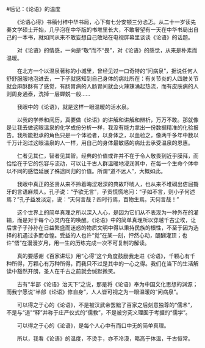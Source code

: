 #后记：《论语》的温度

　　《论语心得》书稿付梓中华书局，心下有七分安顿三分忐忑。从二十一岁读先秦文学硕士开始，几乎泡在中华版的书堆里长大，不敢奢望有一天在中华书局出自己的一本书，就如同从来不敢妄想自己敢站在电视屏幕里谈谈《论语》的话题。

　　对《论语》的情感，一向是“敬”而不“畏”，对《论语》的感觉，从来是朴素而温暖。

　　在北方一个以温泉著称的小城里，曾经见过一口奇特的“问病泉”，据说任何人舒舒服服地泡进去，一下子就感知到自己身体的病灶所在：有关节炎的人四肢关节就会麻酥酥有了感觉，有肠胃病的人肠胃间就会火辣辣涌起热流，而有皮肤病的人则周身通泰，洗掉一层蝉蜕一般……

　　我眼中的《论语》，就是这样一眼温暖的活水泉。

　　以我的学养和阅历，真要做《论语》的讲解和讲解和辨析，万万不敢。那就像是让我去做这眼温泉的化学成份分析一样，我没有能力拿出一份数据精准的化验报告。我所能担承的角色只是一个体验者，以身体之，以血验之，像两千多年中数以千万计泡过这眼温泉的人一样，用自己的身体最敏感的病灶去承受温泉的恩惠。

　　仁者见其仁，智者见其智。经典的价值或许并不在于令人敬畏到近乎膜拜，而恰恰在于它的包容与流动，可以让千古人群温暖地浸润其中，在每一个生命个体中以不同的感悟延展了殊途同归的价值。所谓“道不远人”，大概如此。

　　我眼中真正的圣贤从来不拎着晦涩艰深的典故吓唬人，也从来不堆砌出佶屈聱牙的言语麻烦人。孔子说：“予欲无言”，子贡慌慌地问：“子如不言，则小子何述焉？”孔子益发淡定，说：“天何言哉？四时行焉，百物生焉。天何言哉！”

　　这个世界上的简单真理之所以深入人心，是因为它们从不表现为一种外在的灌输，而是对于每个心灵内在的唤醒。《论语》中的简单真理所以穿越千古尘埃，让后世子子孙孙在日益繁盛而迷惑的物质文明中得以秉持民族的根性，不至于因为选择的机遇过多而仓惶。受益的人也许“觉”在某一刻，怦然心动，醍醐灌顶；也许“悟”在漫漫岁月，用一生的历练完成一次不可复制的解读。

　　真的要感谢《百家讲坛》用“心得”这个角度鼓励我走进《论语》，千颗心有千种所得，万颗心有万种所得，而我只不过是其中的一心之得。我们在当下的生活解读中豁然开朗，圣人在千古之前就会缄默微笑。

　　古有“半部《论语》治天下”之说，那是将《论语》奉为中国文化思想的渊源；而我宁愿说“半部《论语》修自身”，人人皆可视之为一眼温暖的“问病泉”。

　　可以得之于心的《论语》，不是被汉武帝罢黜了百家之后刻意独尊的“儒术”，不是与“道”“释”并称于庄严仪式的“儒教”，不是被穷究义理囿于考据的“儒学”。

　　可以得之于心的《论语》，是每个人心中有而口中无的简单真理。

　　所以，我看《论语》的温度，不烫手，亦不冷漠，略高于体温，千古恒常。